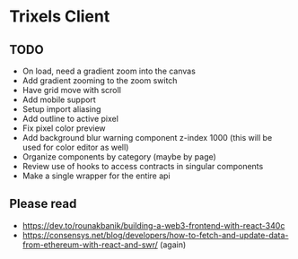 # Trixels Client

## TODO
- On load, need a gradient zoom into the canvas
- Add gradient zooming to the zoom switch
- Have grid move with scroll
- Add mobile support
- Setup import aliasing
- Add outline to active pixel
- Fix pixel color preview
- Add background blur warning component z-index 1000 (this will be used for color editor as well)
- Organize components by category (maybe by page)
- Review use of hooks to access contracts in singular components
- Make a single wrapper for the entire api

## Please read
- https://dev.to/rounakbanik/building-a-web3-frontend-with-react-340c
- https://consensys.net/blog/developers/how-to-fetch-and-update-data-from-ethereum-with-react-and-swr/ (again)